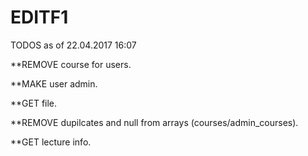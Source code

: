 # EDITF1

TODOS as of 22.04.2017 16:07

**REMOVE course for users.

**MAKE user admin.

**GET file.

**REMOVE dupilcates and null from arrays (courses/admin_courses).

**GET lecture info.

